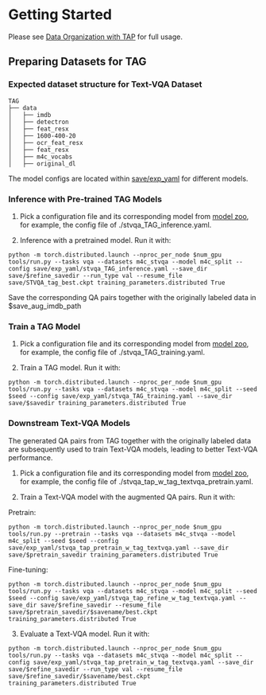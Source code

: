 # Getting Started
Please see [Data Organization with TAP](https://github.com/microsoft/TAP) for full usage.



## Preparing Datasets for TAG

### Expected dataset structure for Text-VQA Dataset
```
TAG
├── data
│   ├── imdb
│   ├── detectron
│   ├── feat_resx
│   ├── 1600-400-20
│   ├── ocr_feat_resx
│   ├── feat_resx
│   ├── m4c_vocabs
│   ├── original_dl
```

The model configs are located within [save/exp_yaml](https://github.com/HenryJunW/TAG/blob/main/save/exp_yaml) for different models. 


### Inference with Pre-trained TAG Models

1. Pick a configuration file and its corresponding model from
  [model zoo](MODEL_ZOO.md),
  for example, the config file of ./stvqa_TAG_inference.yaml.

2. Inference with a pretrained model. Run it with:
```
python -m torch.distributed.launch --nproc_per_node $num_gpu tools/run.py --tasks vqa --datasets m4c_stvqa --model m4c_split --config save/exp_yaml/stvqa_TAG_inference.yaml --save_dir save/$refine_savedir --run_type val --resume_file save/STVQA_tag_best.ckpt training_parameters.distributed True

```
Save the corresponding QA pairs together with the originally labeled data in $save_aug_imdb_path

### Train a TAG Model
1. Pick a configuration file and its corresponding model from
  [model zoo](MODEL_ZOO.md),
  for example, the config file of ./stvqa_TAG_training.yaml.

2. Train a TAG model. Run it with:
```
python -m torch.distributed.launch --nproc_per_node $num_gpu tools/run.py --tasks vqa --datasets m4c_stvqa --model m4c_split --seed $seed --config save/exp_yaml/stvqa_TAG_training.yaml --save_dir save/$savedir training_parameters.distributed True
```

### Downstream Text-VQA Models
The generated QA pairs from TAG together with the originally labeled data
are subsequently used to train Text-VQA models, leading to better Text-VQA performance.
1. Pick a configuration file and its corresponding model from
  [model zoo](MODEL_ZOO.md),
  for example, the config file of ./stvqa_tap_w_tag_textvqa_pretrain.yaml.

2. Train a Text-VQA model with the augmented QA pairs. Run it with:

Pretrain:
```
python -m torch.distributed.launch --nproc_per_node $num_gpu tools/run.py --pretrain --tasks vqa --datasets m4c_stvqa --model m4c_split --seed $seed --config save/exp_yaml/stvqa_tap_pretrain_w_tag_textvqa.yaml --save_dir save/$pretrain_savedir training_parameters.distributed True
```
Fine-tuning:
```
python -m torch.distributed.launch --nproc_per_node $num_gpu tools/run.py --tasks vqa --datasets m4c_stvqa --model m4c_split --seed $seed --config save/exp_yaml/stvqa_tap_refine_w_tag_textvqa.yaml --save_dir save/$refine_savedir --resume_file save/$pretrain_savedir/$savename/best.ckpt training_parameters.distributed True
```

3. Evaluate a Text-VQA model. Run it with: 
```
python -m torch.distributed.launch --nproc_per_node $num_gpu tools/run.py --tasks vqa --datasets m4c_stvqa --model m4c_split --config save/exp_yaml/stvqa_tap_pretrain_w_tag_textvqa.yaml --save_dir save/$refine_savedir --run_type val --resume_file save/$refine_savedir/$savename/best.ckpt training_parameters.distributed True
```